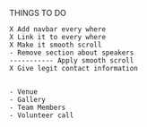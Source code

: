 THINGS TO DO

    X Add navbar every where
    X Link it to every where
    X Make it smooth scroll
    - Remove section about speakers
    ----------- Apply smooth scroll
    X Give legit contact information


    - Venue
    - Gallery
    - Team Members
    - Volunteer call
